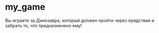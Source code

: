 # my_game
Вы играете за Динозавра, который должен пройти через прядствия и забрать то, что предназначено ему!

